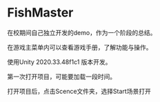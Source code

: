 # FishMaster
在校期间自己独立开发的demo，作为一个阶段的总结。

在游戏主菜单内可以查看游戏手册，了解功能与操作。

使用Unity 2020.33.48f1c1 版本开发。

第一次打开项目，可能要加载一段时间。

打开项目后，点击Scence文件夹，选择Start场景打开
